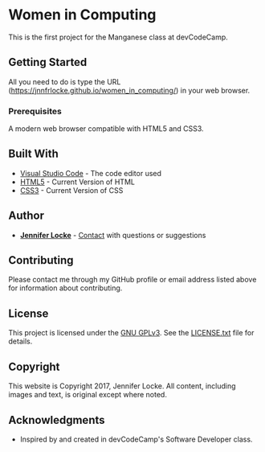 # Women in Computing

This is the first project for the Manganese class at devCodeCamp.

## Getting Started

All you need to do is type the URL (https://jnnfrlocke.github.io/women_in_computing/) in your web browser.

### Prerequisites

A modern web browser compatible with HTML5 and CSS3.

## Built With

* [Visual Studio Code](https://code.visualstudio.com/) - The code editor used
* [HTML5](https://www.w3schools.com/html/html5_intro.asp) - Current Version of HTML
* [CSS3](https://www.w3schools.com/css/default.asp) - Current Version of CSS

## Author

* [**Jennifer Locke**](https://github.com/jnnfrlocke) - [Contact](jnnfrlocke@gmail.com) with questions or suggestions

## Contributing

Please contact me through my GitHub profile or email address listed above for information about contributing.

## License

This project is licensed under the [GNU GPLv3](http://www.gnu.org/licenses/gpl-3.0.txt). See the [LICENSE.txt](https://github.com/jnnfrlocke/portfolio/blob/master/LICENSE.txt) file for details.

## Copyright

This website is Copyright 2017, Jennifer Locke. All content, including images and text, is original except where noted.

## Acknowledgments

* Inspired by and created in devCodeCamp's Software Developer class.
 
